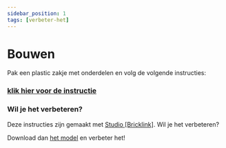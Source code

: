 ```yaml
---
sidebar_position: 1
tags: [verbeter-het]
---
```


# Bouwen

Pak een plastic zakje met onderdelen en volg de volgende instructies: 

### [klik hier voor de instructie](/docs/auto.pdf)

### Wil je het verbeteren?
Deze instructies zijn gemaakt met [Studio [Bricklink]](https://www.bricklink.com/v3/studio/main.page).
Wil je het verbeteren? 

Download dan [het model](/docs/lego_auto_met_3d_onderdelen.io) en verbeter het!




